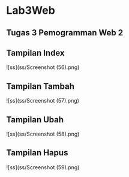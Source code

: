 # Lab3Web
## Tugas 3 Pemogramman Web 2
## Tampilan Index
![ss](ss/Screenshot (56).png)
## Tampilan Tambah
![ss](ss/Screenshot (57).png)
## Tampilan Ubah
![ss](ss/Screenshot (58).png)
## Tampilan Hapus
![ss](ss/Screenshot (59).png)
